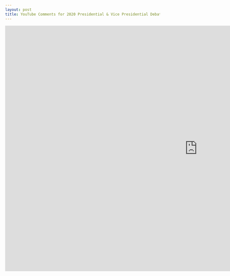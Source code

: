 ```yaml
---
layout: post
title: YouTube Comments for 2020 Presidential & Vice Presidential Debates
---
```



<iframe width="1250" height="800" src="https://johnmeaton.shinyapps.io/Shiny_youtube_comments/" frameborder="0" allowfullscreen></iframe>
